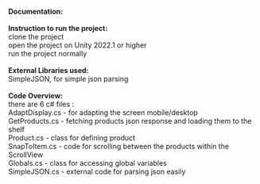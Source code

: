 **Documentation:**</br>
</br>
**Instruction to run the project:**</br>
clone the project </br>
open the project on Unity 2022.1 or higher</br>
run the project normally</br>
</br>
**External Libraries used:**</br>
SimpleJSON, for simple json parsing</br>
</br>
**Code Overview:**</br>
there are 6 c# files :</br>
AdaptDisplay.cs - for adapting the screen mobile/desktop</br>
GetProducts.cs - fetching products json response and loading them to the shelf</br>
Product.cs - class for defining product</br>
SnapToItem.cs - code for scrolling between the products within the ScrollView</br>
Globals.cs - class for accessing global variables</br>
SimpleJSON.cs - external code for parsing json easily</br>
